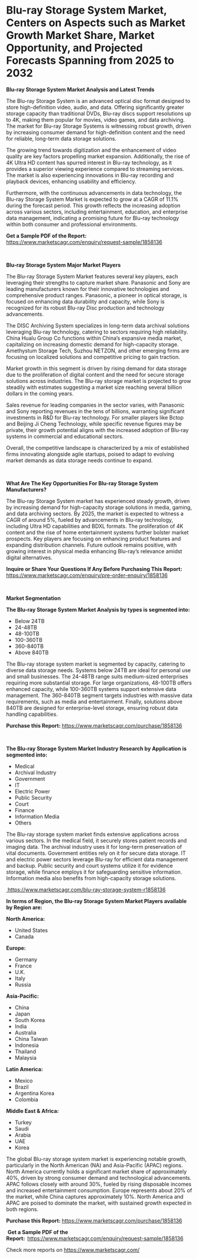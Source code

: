 <p><h1>Blu-ray Storage System Market, Centers on Aspects such as Market Growth Market Share, Market Opportunity, and Projected Forecasts Spanning from 2025 to 2032</h1></p><p><strong>Blu-ray Storage System Market Analysis and Latest Trends</strong></p>
<p><p>The Blu-ray Storage System is an advanced optical disc format designed to store high-definition video, audio, and data. Offering significantly greater storage capacity than traditional DVDs, Blu-ray discs support resolutions up to 4K, making them popular for movies, video games, and data archiving. The market for Blu-ray Storage Systems is witnessing robust growth, driven by increasing consumer demand for high-definition content and the need for reliable, long-term data storage solutions.</p><p>The growing trend towards digitization and the enhancement of video quality are key factors propelling market expansion. Additionally, the rise of 4K Ultra HD content has spurred interest in Blu-ray technology, as it provides a superior viewing experience compared to streaming services. The market is also experiencing innovations in Blu-ray recording and playback devices, enhancing usability and efficiency. </p><p>Furthermore, with the continuous advancements in data technology, the Blu-ray Storage System Market is expected to grow at a CAGR of 11.1% during the forecast period. This growth reflects the increasing adoption across various sectors, including entertainment, education, and enterprise data management, indicating a promising future for Blu-ray technology within both consumer and professional environments.</p></p>
<p><strong>Get a Sample PDF of the Report:&nbsp;</strong> <a href="https://www.marketscagr.com/enquiry/request-sample/1858136?utm_campaign=3509&utm_medium=2&utm_source=Github&utm_content=ia&utm_term=07042025&utm_id=blu-ray-storage-system">https://www.marketscagr.com/enquiry/request-sample/1858136</a></p>
<p>&nbsp;</p>
<p><strong>Blu-ray Storage System Major Market Players</strong></p>
<p><p>The Blu-ray Storage System Market features several key players, each leveraging their strengths to capture market share. Panasonic and Sony are leading manufacturers known for their innovative technologies and comprehensive product ranges. Panasonic, a pioneer in optical storage, is focused on enhancing data durability and capacity, while Sony is recognized for its robust Blu-ray Disc production and technology advancements.</p><p>The DISC Archiving System specializes in long-term data archival solutions leveraging Blu-ray technology, catering to sectors requiring high reliability. China Hualu Group Co functions within China’s expansive media market, capitalizing on increasing domestic demand for high-capacity storage. Amethystum Storage Tech, Suzhou NETZON, and other emerging firms are focusing on localized solutions and competitive pricing to gain traction.</p><p>Market growth in this segment is driven by rising demand for data storage due to the proliferation of digital content and the need for secure storage solutions across industries. The Blu-ray storage market is projected to grow steadily with estimates suggesting a market size reaching several billion dollars in the coming years.</p><p>Sales revenue for leading companies in the sector varies, with Panasonic and Sony reporting revenues in the tens of billions, warranting significant investments in R&D for Blu-ray technology. For smaller players like Bctop and Beijing Ji Cheng Technology, while specific revenue figures may be private, their growth potential aligns with the increased adoption of Blu-ray systems in commercial and educational sectors.</p><p>Overall, the competitive landscape is characterized by a mix of established firms innovating alongside agile startups, poised to adapt to evolving market demands as data storage needs continue to expand.</p></p>
<p>&nbsp;</p>
<p><strong>What Are The Key Opportunities For Blu-ray Storage System Manufacturers?</strong></p>
<p><p>The Blu-ray Storage System market has experienced steady growth, driven by increasing demand for high-capacity storage solutions in media, gaming, and data archiving sectors. By 2025, the market is expected to witness a CAGR of around 5%, fueled by advancements in Blu-ray technology, including Ultra HD capabilities and BDXL formats. The proliferation of 4K content and the rise of home entertainment systems further bolster market prospects. Key players are focusing on enhancing product features and expanding distribution channels. Future outlook remains positive, with growing interest in physical media enhancing Blu-ray’s relevance amidst digital alternatives.</p></p>
<p><strong>Inquire or Share Your Questions If Any Before Purchasing This Report:</strong> <a href="https://www.marketscagr.com/enquiry/pre-order-enquiry/1858136?utm_campaign=3509&utm_medium=2&utm_source=Github&utm_content=ia&utm_term=07042025&utm_id=blu-ray-storage-system">https://www.marketscagr.com/enquiry/pre-order-enquiry/1858136</a></p>
<p>&nbsp;</p>
<p><strong>Market Segmentation</strong></p>
<p><strong>The Blu-ray Storage System Market Analysis by types is segmented into:</strong></p>
<p><ul><li>Below 24TB</li><li>24-48TB</li><li>48-100TB</li><li>100-360TB</li><li>360-840TB</li><li>Above 840TB</li></ul></p>
<p><p>The Blu-ray storage system market is segmented by capacity, catering to diverse data storage needs. Systems below 24TB are ideal for personal use and small businesses. The 24-48TB range suits medium-sized enterprises requiring more substantial storage. For large organizations, 48-100TB offers enhanced capacity, while 100-360TB systems support extensive data management. The 360-840TB segment targets industries with massive data requirements, such as media and entertainment. Finally, solutions above 840TB are designed for enterprise-level storage, ensuring robust data handling capabilities.</p></p>
<p><strong>Purchase this Report:&nbsp;</strong><a href="https://www.marketscagr.com/purchase/1858136?utm_campaign=3509&utm_medium=2&utm_source=Github&utm_content=ia&utm_term=07042025&utm_id=blu-ray-storage-system">https://www.marketscagr.com/purchase/1858136</a></p>
<p>&nbsp;</p>
<p><strong>The Blu-ray Storage System Market Industry Research by Application is segmented into:</strong></p>
<p><ul><li>Medical</li><li>Archival Industry</li><li>Government</li><li>IT</li><li>Electric Power</li><li>Public Security</li><li>Court</li><li>Finance</li><li>Information Media</li><li>Others</li></ul></p>
<p><p>The Blu-ray storage system market finds extensive applications across various sectors. In the medical field, it securely stores patient records and imaging data. The archival industry uses it for long-term preservation of vital documents. Government entities rely on it for secure data storage. IT and electric power sectors leverage Blu-ray for efficient data management and backup. Public security and court systems utilize it for evidence storage, while finance employs it for safeguarding sensitive information. Information media also benefits from high-capacity storage solutions.</p></p>
<p><a href="https://www.marketscagr.com/blu-ray-storage-system-r1858136?utm_campaign=3509&utm_medium=2&utm_source=Github&utm_content=ia&utm_term=07042025&utm_id=blu-ray-storage-system">&nbsp;https://www.marketscagr.com/blu-ray-storage-system-r1858136</a></p>
<p><strong>In terms of Region, the Blu-ray Storage System Market Players available by Region are:</strong></p>
<p>
    <p> <strong> North America: </strong>
        <ul>
            <li>United States</li>
            <li>Canada</li>
        </ul>
        </p> 
    <p> <strong> Europe: </strong>
        <ul>
            <li>Germany</li>
            <li>France</li>
            <li>U.K.</li>
            <li>Italy</li>
            <li>Russia</li>
        </ul>
        </p> 
    <p> <strong> Asia-Pacific: </strong>
        <ul>
            <li>China</li>
            <li>Japan</li>
            <li>South Korea</li>
            <li>India</li>
            <li>Australia</li>
            <li>China Taiwan</li>
            <li>Indonesia</li>
            <li>Thailand</li>
            <li>Malaysia</li>
        </ul>
        </p> 
    <p> <strong> Latin America: </strong>
        <ul>
            <li>Mexico</li>
            <li>Brazil</li>
            <li>Argentina Korea</li>
            <li>Colombia</li>
        </ul>
        </p> 
    <p> <strong> Middle East & Africa: </strong>
        <ul>
            <li>Turkey</li>
            <li>Saudi</li>
            <li>Arabia</li>
            <li>UAE</li>
            <li>Korea</li>
        </ul>
    </p>
    </p>
<p><p>The global Blu-ray storage system market is experiencing notable growth, particularly in the North American (NA) and Asia-Pacific (APAC) regions. North America currently holds a significant market share of approximately 40%, driven by strong consumer demand and technological advancements. APAC follows closely with around 30%, fueled by rising disposable incomes and increased entertainment consumption. Europe represents about 20% of the market, while China captures approximately 10%. North America and APAC are poised to dominate the market, with sustained growth expected in both regions.</p></p>
<p><strong>Purchase this Report: </strong><a href="https://www.marketscagr.com/purchase/1858136?utm_campaign=3509&utm_medium=2&utm_source=Github&utm_content=ia&utm_term=07042025&utm_id=blu-ray-storage-system">https://www.marketscagr.com/purchase/1858136</a></p>
<p>&nbsp;<strong>Get a Sample PDF of the Report:&nbsp;&nbsp;</strong><a href="https://www.marketscagr.com/enquiry/request-sample/1858136?utm_campaign=3509&utm_medium=2&utm_source=Github&utm_content=ia&utm_term=07042025&utm_id=blu-ray-storage-system">https://www.marketscagr.com/enquiry/request-sample/1858136</a></p>
<p><strong></strong></p>
<p>Check more reports on <a href="https://www.marketscagr.com/?utm_campaign=3509&utm_medium=2&utm_source=Github&utm_content=ia&utm_term=07042025&utm_id=blu-ray-storage-system">https://www.marketscagr.com/</a></p>